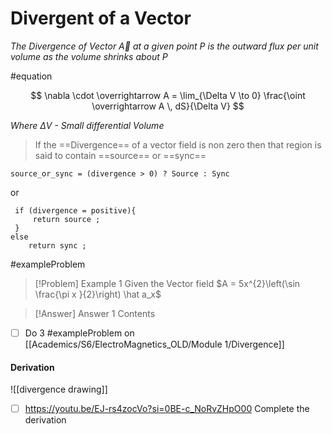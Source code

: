 # Divergent of a Vector

*The Divergence of Vector $\overrightarrow A$ at a given point $P$ is the outward flux per unit volume as the volume shrinks about P*

#equation 

$$
\nabla \cdot \overrightarrow A = \lim_{\Delta V \to 0} \frac{\oint \overrightarrow A \, dS}{\Delta V}
$$

*Where $\Delta V$ - Small differential Volume*






> If the ==Divergence== of a vector field is non zero then that region is said to contain ==source== or ==sync== 


```
source_or_sync = (divergence > 0) ? Source : Sync

```
or
```
 if (divergence = positive){
	 return source ;
 }
else 
	return sync ;

```

#exampleProblem 
> [!Problem] Example 1
> Given the Vector field $A = 5x^{2}\left(\sin \frac{\pi x }{2}\right) \hat a_x$

> [!Answer] Answer 1
> Contents

- [ ] Do 3 #exampleProblem on [[Academics/S6/ElectroMagnetics_OLD/Module 1/Divergence]]  



#### Derivation
![[divergence drawing]]

- [ ] https://youtu.be/EJ-rs4zocVo?si=0BE-c_NoRvZHpO00 Complete the derivation 
